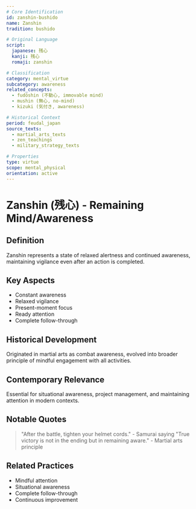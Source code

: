 ```yaml
---
# Core Identification
id: zanshin-bushido
name: Zanshin
tradition: bushido

# Original Language
script:
  japanese: 残心
  kanji: 残心
  romaji: zanshin

# Classification
category: mental_virtue
subcategory: awareness
related_concepts:
  - fudōshin (不動心, immovable mind)
  - mushin (無心, no-mind)
  - kizuki (気付き, awareness)

# Historical Context
period: feudal_japan
source_texts:
  - martial_arts_texts
  - zen_teachings
  - military_strategy_texts

# Properties
type: virtue
scope: mental_physical
orientation: active
---
```


# Zanshin (残心) - Remaining Mind/Awareness

## Definition
Zanshin represents a state of relaxed alertness and continued awareness, maintaining vigilance even after an action is completed.

## Key Aspects
- Constant awareness
- Relaxed vigilance
- Present-moment focus
- Ready attention
- Complete follow-through

## Historical Development
Originated in martial arts as combat awareness, evolved into broader principle of mindful engagement with all activities.

## Contemporary Relevance
Essential for situational awareness, project management, and maintaining attention in modern contexts.

## Notable Quotes
> "After the battle, tighten your helmet cords." - Samurai saying
> "True victory is not in the ending but in remaining aware." - Martial arts principle

## Related Practices
- Mindful attention
- Situational awareness
- Complete follow-through
- Continuous improvement